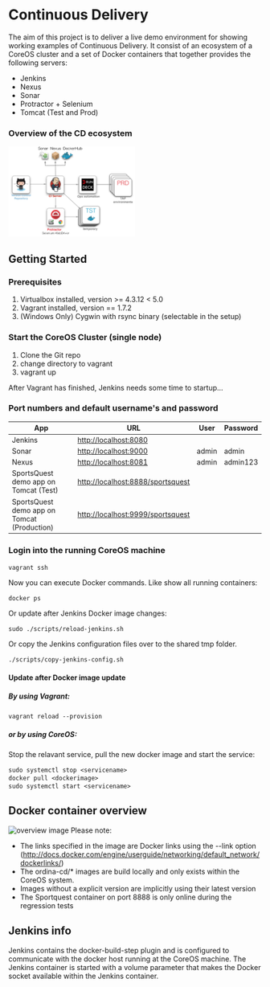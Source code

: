 # Continuous Delivery

The aim of this project is to deliver a live demo environment for showing working examples of Continuous Delivery.
It consist of an ecosystem of a CoreOS cluster and a set of Docker containers that together provides the following servers:

- Jenkins
- Nexus
- Sonar
- Protractor + Selenium
- Tomcat (Test and Prod)


### Overview of the CD ecosystem
<img src="images/cd-ecosystem-overview.png" alt="cd-ecosystem-overview" style="max-width:50%"/> 

## Getting Started

### Prerequisites
1. Virtualbox installed, version >= 4.3.12 < 5.0
1. Vagrant installed, version == 1.7.2
1. (Windows Only) Cygwin with rsync binary (selectable in the setup)

### Start the CoreOS Cluster (single node)
1. Clone the Git repo
1. change directory to vagrant
1. vagrant up

After Vagrant has finished, Jenkins needs some time to startup...

### Port numbers and default username's and password

| App | URL | User | Password |
| --- | --- | ---- | -------- |
| Jenkins | <http://localhost:8080> |      |      |
| Sonar   | <http://localhost:9000> | admin | admin |
| Nexus   | <http://localhost:8081> | admin | admin123 |
| SportsQuest demo app on Tomcat (Test) | <http://localhost:8888/sportsquest> |    |   |
| SportsQuest demo app on Tomcat (Production) | <http://localhost:9999/sportsquest> |    |    |

### Login into the running CoreOS machine
	vagrant ssh
Now you can execute Docker commands. Like show all running containers:
	
	docker ps
	
Or update after Jenkins Docker image changes:

    sudo ./scripts/reload-jenkins.sh

Or copy the Jenkins configuration files over to the shared tmp folder.

    ./scripts/copy-jenkins-config.sh

#### Update after Docker image update
##### By using Vagrant:

	vagrant reload --provision

##### or by using CoreOS:
Stop the relavant service, pull the new docker image and start the service:

	sudo systemctl stop <servicename>
	docker pull <dockerimage>
	sudo systemctl start <servicename>

## Docker container overview

![overview image](https://cdn.rawgit.com/J-Technologies/continuousdelivery/master/images/cd_docker_overview.svg)
Please note:
* The links specified in the image are Docker links using the --link option (http://docs.docker.com/engine/userguide/networking/default_network/dockerlinks/)
* The ordina-cd/* images are build locally and only exists within the CoreOS system.
* Images without a explicit version are implicitly using their latest version
* The Sportquest container on port 8888 is only online during the regression tests

## Jenkins info
Jenkins contains the docker-build-step plugin and is configured to communicate with the docker host running at the CoreOS machine. The Jenkins container is started with a volume parameter that makes the Docker socket available within the Jenkins container.
